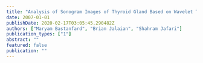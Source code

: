 ```yaml
---
title: "Analysis of Sonogram Images of Thyroid Gland Based on Wavelet Transform"
date: 2007-01-01
publishDate: 2020-02-17T03:05:45.290482Z
authors: ["Maryam Bastanfard", "Brian Jalaian", "Shahram Jafari"]
publication_types: ["1"]
abstract: ""
featured: false
publication: ""
---
```


